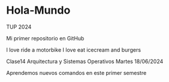 # Hola-Mundo
TUP 2024

Mi primer repositorio en GitHub

I love ride a motorbike
I love eat icecream and burgers 

Clase14 Arquitectura y Sistemas Operativos
Martes 18/06/2024

Aprendemos nuevos comandos en este primer semestre
